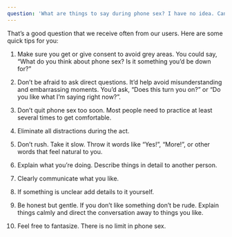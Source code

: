 ```yaml
---
question: 'What are things to say during phone sex? I have no idea. Can you help?'
---
```


That’s a good question that we receive often from our users. Here are some quick tips for you:

1. Make sure you get or give consent to avoid grey areas. You could say, “What do you think about phone sex? Is it something you’d be down for?”

2. Don’t be afraid to ask direct questions. It’d help avoid misunderstanding and embarrassing moments. You’d ask, “Does this turn you on?” or “Do you like what I’m saying right now?”.

3. Don’t quit phone sex too soon. Most people need to practice at least several times to get comfortable.

4. Eliminate all distractions during the act.

5. Don’t rush. Take it slow. Throw it words like “Yes!”, “More!”, or other words that feel natural to you.

6. Explain what you’re doing. Describe things in detail to another person.

7. Clearly communicate what you like.

8. If something is unclear add details to it yourself.

9. Be honest but gentle. If you don’t like something don’t be rude. Explain things calmly and direct the conversation away to things you like.

10. Feel free to fantasize. There is no limit in phone sex.
